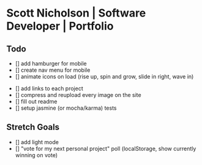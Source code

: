 # Scott Nicholson | Software Developer | Portfolio

## Todo

<!-- header -->

- [] add hamburger for mobile
- [] create nav menu for mobile
  <!-- skills -->
  <!-- about page -->
- [] animate icons on load (rise up, spin and grow, slide in right, wave in)
<!-- projects page -->
- [] add links to each project
  <!-- other -->
- [] compress and reupload every image on the site
- [] fill out readme
- [] setup jasmine (or mocha/karma) tests

## Stretch Goals

- [] add light mode
- [] "vote for my next personal project" poll (localStorage, show currently winning on vote)

